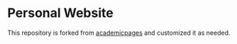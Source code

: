 # Personal Website

This repository is forked from [academicpages](https://github.com/academicpages/academicpages.github.io/) and customized it as needed.

[//]: # (Reference git: https://github.com/sudo-Boris/sudo-Boris.github.io)